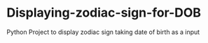 # Displaying-zodiac-sign-for-DOB
Python Project to display zodiac sign taking date of birth as a input
